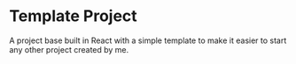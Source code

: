 # Template Project

A project base built in React with a simple template to make it easier to start any other project created by me.
